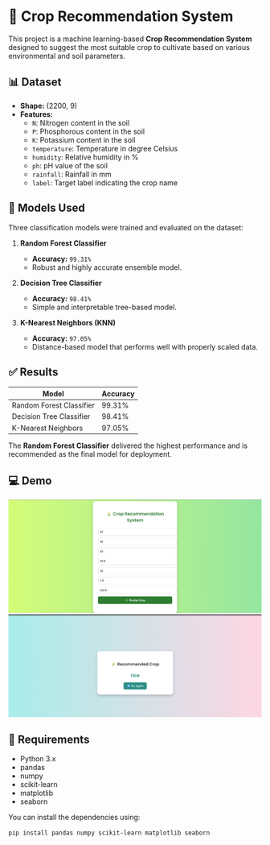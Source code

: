 # 🌾 Crop Recommendation System

This project is a machine learning-based **Crop Recommendation System** designed to suggest the most suitable crop to cultivate based on various environmental and soil parameters.

## 📊 Dataset

- **Shape:** (2200, 9)
- **Features:**
  - `N`: Nitrogen content in the soil
  - `P`: Phosphorous content in the soil
  - `K`: Potassium content in the soil
  - `temperature`: Temperature in degree Celsius
  - `humidity`: Relative humidity in %
  - `ph`: pH value of the soil
  - `rainfall`: Rainfall in mm
  - `label`: Target label indicating the crop name

## 🤖 Models Used

Three classification models were trained and evaluated on the dataset:

1. **Random Forest Classifier**
   - **Accuracy:** `99.31%`
   - Robust and highly accurate ensemble model.

2. **Decision Tree Classifier**
   - **Accuracy:** `98.41%`
   - Simple and interpretable tree-based model.

3. **K-Nearest Neighbors (KNN)**
   - **Accuracy:** `97.05%`
   - Distance-based model that performs well with properly scaled data.

## ✅ Results

| Model                   | Accuracy       |
|------------------------|----------------|
| Random Forest Classifier | 99.31%        |
| Decision Tree Classifier | 98.41%        |
| K-Nearest Neighbors      | 97.05%        |

The **Random Forest Classifier** delivered the highest performance and is recommended as the final model for deployment.

## 💻 Demo
![App Screenshot](images/image1.png)
![App Screenshot](images/image2.png)

## 📌 Requirements

- Python 3.x
- pandas
- numpy
- scikit-learn
- matplotlib
- seaborn

You can install the dependencies using:

```bash
pip install pandas numpy scikit-learn matplotlib seaborn
